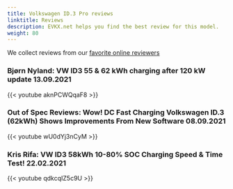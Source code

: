 ```yaml
---
title: Volkswagen ID.3 Pro reviews
linktitle: Reviews
description: EVKX.net helps you find the best review for this model. 
weight: 80
---
```

We collect reviews from our [favorite online reviewers](/guides/evreviewers/)

### Bjørn Nyland: VW ID3 55 & 62 kWh charging after 120 kW update 13.09.2021

{{< youtube aknPCWQqaF8 >}}
### Out of Spec Reviews: Wow! DC Fast Charging Volkswagen ID.3 (62kWh) Shows Improvements From New Software 08.09.2021

{{< youtube wU0dYj3nCyM >}}
### Kris Rifa: VW ID3 58kWh 10-80% SOC Charging Speed & Time Test! 22.02.2021

{{< youtube qdkcqIZ5c9U >}}
